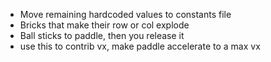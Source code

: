 * Move remaining hardcoded values to constants file
* Bricks that make their row or col explode
* Ball sticks to paddle, then you release it
* use this to contrib vx, make paddle accelerate to a max vx
